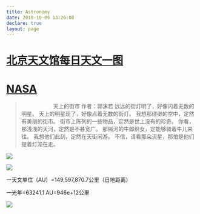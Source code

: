 ```yaml
---
title: Astronomy
date: 2018-10-09 13:26:08
declare: true
layout: page
---
```


# [北京天文馆每日天文一图](http://www.bjp.org.cn/col/col89/index.html)

# [NASA](http://apod.nasa.gov/)

>&ensp;&ensp;&ensp;&ensp;&ensp;&ensp;&ensp;&ensp;&ensp;&ensp;&ensp;&ensp;天上的街市
>作者：郭沫若
>远远的街灯明了，好像闪着无数的明星。
>天上的明星现了，好像点着无数的街灯。
>我想那缥缈的空中，定然有美丽的街市。
>街市上陈列的一些物品，定然是世上没有的珍奇。
>你看，那浅浅的天河，定然是不甚宽广。
>那隔河的牛郎织女，定能够骑着牛儿来往。
>我想他们此刻，定然在天街闲游。
>不信，请看那朵流星，那怕是他们提着灯笼在走。

![](https://i.imgur.com/4Z0R9tm.png)

![](https://i.imgur.com/N1B7SiU.jpg)

一天文单位（AU）=149,597,870.7公里（日地距离）

一光年=63241.1 AU=946e+12公里

![](https://i.imgur.com/mFUHLH8.jpg)

